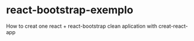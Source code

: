 # react-bootstrap-exemplo
How to creat one react + react-bootstrap clean aplication with creat-react-app
